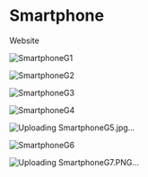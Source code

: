 # Smartphone
Website

![SmartphoneG1](https://user-images.githubusercontent.com/80117331/201469961-d8ea2d40-9ec1-4b70-b680-92304b6c4eca.PNG)

![SmartphoneG2](https://user-images.githubusercontent.com/80117331/201470238-af488702-7feb-43c1-8784-2e737b2aa6cd.PNG)

![SmartphoneG3](https://user-images.githubusercontent.com/80117331/201470111-74a7323c-23e9-43f8-a53b-19fd541f001a.PNG)

![SmartphoneG4](https://user-images.githubusercontent.com/80117331/201470403-e491bb68-31ae-43ee-8529-bdb2809724ca.PNG)

![Uploading SmartphoneG5.jpg…]()

![SmartphoneG6](https://user-images.githubusercontent.com/80117331/201470498-e1c438bf-bd35-4a62-9253-a74728da66c7.PNG)

![Uploading SmartphoneG7.PNG…]()
